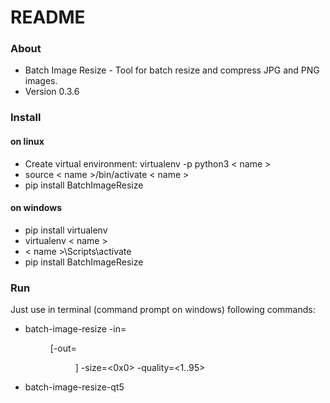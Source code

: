 # README #

### About ###

* Batch Image Resize - Tool for batch resize and compress JPG and PNG images.
* Version 0.3.6

### Install ###

#### on linux ####
* Create virtual environment: virtualenv -p python3 < name >
* source < name >/bin/activate < name >
* pip install BatchImageResize

#### on windows ####
* pip install virtualenv
* virtualenv < name >
* < name >\Scripts\activate
* pip install BatchImageResize

### Run ###

Just use in terminal (command prompt on windows) following commands:
* batch-image-resize -in=<dir> [-out=<dir>] -size=<0x0> -quality=<1..95>
* batch-image-resize-qt5
